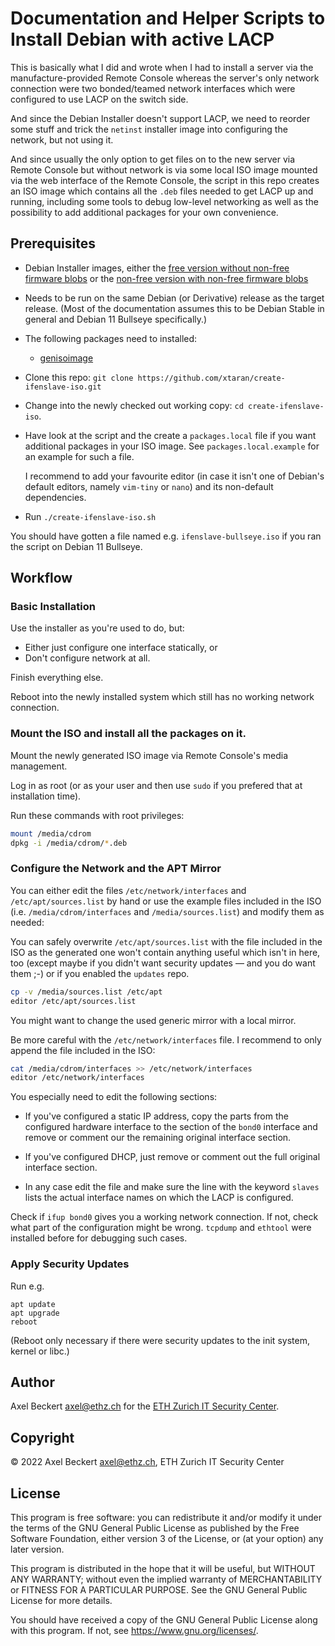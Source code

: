 Documentation and Helper Scripts to Install Debian with active LACP
===================================================================

This is basically what I did and wrote when I had to install a server
via the manufacture-provided Remote Console whereas the server's only
network connection were two bonded/teamed network interfaces which
were configured to use LACP on the switch side.

And since the Debian Installer doesn't support LACP, we need to
reorder some stuff and trick the `netinst` installer image into
configuring the network, but not using it.

And since usually the only option to get files on to the new server
via Remote Console but without network is via some local ISO image
mounted via the web interface of the Remote Console, the script in
this repo creates an ISO image which contains all the `.deb` files
needed to get LACP up and running, including some tools to debug
low-level networking as well as the possibility to add additional
packages for your own convenience.


Prerequisites
-------------

* Debian Installer images, either the [free version without non-free
  firmware
  blobs](https://cdimage.debian.org/cdimage/release/current/amd64/iso-cd/)
  or the [non-free version with non-free firmware
  blobs](https://cdimage.debian.org/cdimage/release/current/amd64/iso-cd/)

* Needs to be run on the same Debian (or Derivative) release as the
  target release. (Most of the documentation assumes this to be Debian
  Stable in general and Debian 11 Bullseye specifically.)

* The following packages need to installed:

  * [genisoimage](https://packages.debian.org/genisoimage)

* Clone this repo: `git clone
  https://github.com/xtaran/create-ifenslave-iso.git`
  
* Change into the newly checked out working copy: `cd
  create-ifenslave-iso`.
  
* Have look at the script and the create a `packages.local` file if
  you want additional packages in your ISO image. See
  `packages.local.example` for an example for such a file.
  
  I recommend to add your favourite editor (in case it isn't one of
  Debian's default editors, namely `vim-tiny` or `nano`) and its
  non-default dependencies.
  
* Run `./create-ifenslave-iso.sh`

You should have gotten a file named e.g. `ifenslave-bullseye.iso` if
you ran the script on Debian 11 Bullseye.


Workflow
--------

### Basic Installation

Use the installer as you're used to do, but:

* Either just configure one interface statically, or
* Don't configure network at all.

Finish everything else.

Reboot into the newly installed system which still has no working
network connection.

### Mount the ISO and install all the packages on it.

Mount the newly generated ISO image via Remote Console's media
management.

Log in as root (or as your user and then use `sudo` if you prefered
that at installation time).
  
Run these commands with root privileges:

```sh
mount /media/cdrom
dpkg -i /media/cdrom/*.deb
```

### Configure the Network and the APT Mirror

You can either edit the files `/etc/network/interfaces` and
`/etc/apt/sources.list` by hand or use the example files included in
the ISO (i.e. `/media/cdrom/interfaces` and `/media/sources.list`) and
modify them as needed:

You can safely overwrite `/etc/apt/sources.list` with the file
included in the ISO as the generated one won't contain anything
useful which isn't in here, too (except maybe if you didn't want
security updates — and you do want them ;-) or if you enabled the
`updates` repo.

```sh
cp -v /media/sources.list /etc/apt
editor /etc/apt/sources.list
```

You might want to change the used generic mirror with a local mirror.

Be more careful with the `/etc/network/interfaces` file. I recommend
to only append the file included in the ISO:

```sh
cat /media/cdrom/interfaces >> /etc/network/interfaces
editor /etc/network/interfaces
```

You especially need to edit the following sections:

* If you've configured a static IP address, copy the parts from the
  configured hardware interface to the section of the `bond0`
  interface and remove or comment our the remaining original interface
  section.
  
* If you've configured DHCP, just remove or comment out the full
  original interface section.

* In any case edit the file and make sure the line with the keyword
  `slaves` lists the actual interface names on which the LACP is
  configured.
  
Check if `ifup bond0` gives you a working network connection. If not,
check what part of the configuration might be wrong. `tcpdump` and
`ethtool` were installed before for debugging such cases.

### Apply Security Updates

Run e.g.

```
apt update
apt upgrade
reboot
```

(Reboot only necessary if there were security updates to the init
system, kernel or libc.)


Author
------

Axel Beckert <axel@ethz.ch> for the [ETH Zurich IT Security
Center](http://www.security.ethz.ch/).


Copyright
---------

© 2022 Axel Beckert <axel@ethz.ch>, ETH Zurich IT Security Center


License
-------

This program is free software: you can redistribute it and/or modify
it under the terms of the GNU General Public License as published by
the Free Software Foundation, either version 3 of the License, or (at
your option) any later version.

This program is distributed in the hope that it will be useful, but
WITHOUT ANY WARRANTY; without even the implied warranty of
MERCHANTABILITY or FITNESS FOR A PARTICULAR PURPOSE.  See the GNU
General Public License for more details.

You should have received a copy of the GNU General Public License
along with this program.  If not, see <https://www.gnu.org/licenses/>.
